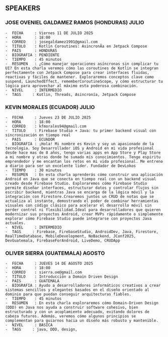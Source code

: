 ## SPEAKERS

### JOSE OVENIEL GALDAMEZ RAMOS (HONDURAS)  JULIO
    -  FECHA     : Viernes 11 DE JULIO 2025
    -  HORA      : 18:00 
    -  CORREO    : josegaldamez1991@gmail.com
    -  TITULO    : Kotlin Coroutines: AsincronÃ­a en Jetpack Compose
    -  PAIS      : HONDURAS
    -  BIOGRAFIA : PENDIENTE
    -  TIEMPO    : 45 minutos 
    -  RESUMEN   : ¿Cómo manejar operaciones asíncronas sin complicar tu UI? En esta charla veremos cómo las coroutines de Kotlin se integran perfectamente con Jetpack Compose para crear interfaces fluidas, reactivas y fáciles de mantener. Exploraremos conceptos clave como suspend, LaunchedEffect, rememberCoroutineScope, y cómo estructurar tu lógica para aprovechar al máximo esta poderosa combinación.
    -  NIVEL     : INTERMEDIO    
    -  TAGS     : Kotlin, Threads, Asincronía, Jetpack Compose


### KEVIN MORALES  (ECUADOR) JULIO
    -  FECHA     : Jueves 23 DE JULIO 2025
    -  HORA      : 18:00 
    -  CORREO    : kfmorales94@gmail.com
    -  TITULO    : Firebase Studio + Java: tu primer backend visual con sincronización en tiempo real
    -  PAIS      : ECUADOR
    -  BIOGRAFIA : ¡Hola! Mi nombre es Kevin y soy un apasionado de la tecnologia. Soy Desarrollador iOS y Android en mi vida profesional desde hace mas de 8 años, tengo varias apps en App Store y Play Store a mi nombre y otras donde he sumado mis conocimientos. Tengo espi­ritu emprendedor y me encantan los retos en mi vida profesional. Me entreno a diario para ser un excelente lider. Fundador de DevLokos
    -  TIEMPO    : 30 minutos 
    -  RESUMEN   : En esta charla aprenderás cómo construir una aplicación Android en Java que se conecta en tiempo real con un backend visual creado desde Firebase Studio. Exploraremos cómo Firebase Studio permite diseñar interfaces, estructurar datos y controlar flujos sin escribir backend, mientras Java se encarga de la lógica móvil y la integración con Firestore.Crearemos juntos un CRUD de notas que se actualiza al instante, demostrando el poder de combinar herramientas visuales con código clásico para acelerar el desarrollo móvil sin perder control ni flexibilidad.Ideal para desarrolladores que quieren modernizar sus proyectos Android, crear MVPs rápidamente o simplemente explorar cómo Firebase Studio puede integrarse con proyectos Java actuales.
    -  NIVEL     : INTERMEDIO    
    -  TAGS     : Firebase, FirebaseStudio, AndroidDev, Java, Firestore, RealTimeDatabase, MobileDevelopment, NoBackend, JConf2025, DevGuatemala, FirebaseForAndroid, LiveDemo, CRUDApp


### OLIVER SIERRA  (GUATEMALA) AGOSTO
    -  FECHA     : JUEVES 14 DE AGOSTO 2025
    -  HORA      : 18:00 
    -  CORREO    : sierra.oe@gmail.com
    -  TITULO    : Introducción a Domain Driven Design
    -  PAIS      : GUATEMALA
    -  BIOGRAFIA : Ayudo a desarrolladores informáticos creativos a crear sistemas sencillos y elegantes basados en el diseño orientado al dominio para que puedan conseguir arquitecturas fiables.
    -  TIEMPO    : 45 minutos 
    -  RESUMEN   : En esta charla exploraremos cómo Domain-Driven Design (DDD) en Java nos ayuda a construir software cohesivo, bien estructurado y con un acoplamiento adecuado, evitando dolores de cabeza futuros. Además, veremos cómo algunos principios se complementan para guiarnos hacia un diseño más robusto y mantenible.
    -  NIVEL     : BASICA    
    -  TAGS     : java, DDD, design, 

